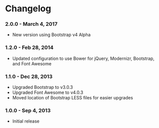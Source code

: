 # Changelog

### 2.0.0 - March 4, 2017

* New version using Bootstrap v4 Alpha

### 1.2.0 - Feb 28, 2014

* Updated configuration to use Bower for jQuery, Modernizr, Bootstrap, and Font Awesome

### 1.1.0 - Dec 28, 2013

* Upgraded Bootstrap to v3.0.3
* Upgraded Font Awesome to v4.0.3
* Moved location of Bootstrap LESS files for easier upgrades

### 1.0.0 - Sep 4, 2013

* Initial release

